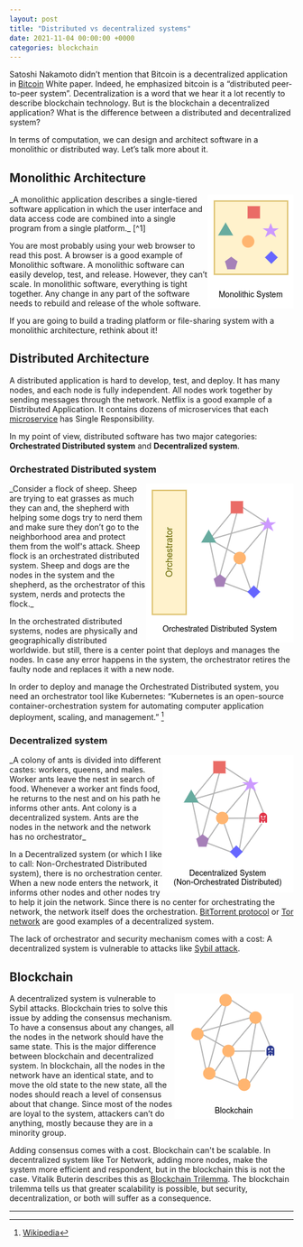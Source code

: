```yaml
---
layout: post
title: "Distributed vs decentralized systems"
date: 2021-11-04 00:00:00 +0000
categories: blockchain
---
```


Satoshi Nakamoto didn’t mention that Bitcoin is a decentralized application in [Bitcoin](https://bitcoin.org/bitcoin.pdf) White paper. Indeed, he emphasized bitcoin is a “distributed peer-to-peer system”. Decentralization is a word that we hear it a lot recently to describe blockchain technology. But is the blockchain a decentralized application? What is the difference between a distributed and decentralized system?

In terms of computation, we can design and architect software in a monolithic or distributed way. Let’s talk more about it.

## Monolithic Architecture

<img style="float: right;" src="../assets/images/distributed_vs_decentralized-monolithic.png">
_A monolithic application describes a single-tiered software application in which the user interface and data access code are combined into a single program from a single platform._ [^1]

You are most probably using your web browser to read this post. A browser is a good example of Monolithic software. A monolithic software can easily develop, test, and release. However, they can’t scale. In monolithic software, everything is tight together. Any change in any part of the software needs to rebuild and release of the whole software.

If you are going to build a trading platform or file-sharing system with a monolithic architecture, rethink about it!

## Distributed Architecture

A distributed application is hard to develop, test, and deploy. It has many nodes, and each node is fully independent. All nodes work together by sending messages through the network. Netflix is a good example of a Distributed Application. It contains dozens of microservices that each [microservice](https://microservices.io/) has Single Responsibility.

In my point of view, distributed software has two major categories: __Orchestrated Distributed system__ and __Decentralized system__.

### Orchestrated Distributed system

<img style="float: right;" src="../assets/images/distributed_vs_decentralized-orchestrated.png">
_Consider a flock of sheep. Sheep are trying to eat grasses as much they can and, the shepherd with helping some dogs try to nerd them and make sure they don’t go to the neighborhood area and protect them from the wolf's attack. Sheep flock is an orchestrated distributed system. Sheep and dogs are the nodes in the system and the shepherd, as the orchestrator of this system, nerds and protects the flock._

In the orchestrated distributed systems, nodes are physically and geographically distributed worldwide. but still, there is a center point that deploys and manages the nodes. In case any error happens in the system, the orchestrator retires the faulty node and replaces it with a new node.

In order to deploy and manage the Orchestrated Distributed system, you need an orchestrator tool like Kubernetes: “Kubernetes is an open-source container-orchestration system for automating computer application deployment, scaling, and management.” [^2]

### Decentralized system

<img style="float: right;" src="../assets/images/distributed_vs_decentralized-decentralized.png">
_A colony of ants is divided into different castes: workers, queens, and males. Worker ants leave the nest in search of food. Whenever a worker ant finds food, he returns to the nest and on his path he informs other ants. Ant colony is a decentralized system. Ants are the nodes in the network and the network has no orchestrator_

In a Decentralized system (or which I like to call: Non-Orchestrated Distributed system), there is no orchestration center. When a new node enters the network, it informs other nodes and other nodes try to help it join the network. Since there is no center for orchestrating the network, the network itself does the orchestration. [BitTorrent protocol](https://en.wikipedia.org/wiki/BitTorrent) or [Tor network](https://en.wikipedia.org/wiki/Tor_(network)) are good examples of a decentralized system.

The lack of orchestrator and security mechanism comes with a cost: A decentralized system is vulnerable to attacks like [Sybil attack](https://en.wikipedia.org/wiki/Sybil_attack).

## Blockchain

<img style="float: right;" src="../assets/images/distributed_vs_decentralized-blockchain.png">
A decentralized system is vulnerable to Sybil attacks. Blockchain tries to solve this issue by adding the consensus mechanism. To have a consensus about any changes, all the nodes in the network should have the same state. This is the major difference between blockchain and decentralized system. In blockchain, all the nodes in the network have an identical state, and to move the old state to the new state, all the nodes should reach a level of consensus about that change. Since most of the nodes are loyal to the system, attackers can’t do anything, mostly because they are in a minority group.

Adding consensus comes with a cost. Blockchain can't be scalable. In decentralized system like Tor Network, adding more nodes, make the system more efficient and respondent, but in the blockchain this is not the case. Vitalik Buterin describes this as [Blockchain Trilemma](https://vitalik.ca/general/2021/04/07/sharding.html). The blockchain trilemma tells us that greater scalability is possible, but security, decentralization, or both will suffer as a consequence.



---
[^1]: [Wikipedia](https://en.wikipedia.org/wiki/Monolithic_application)
[^2]: [Wikipedia](https://en.wikipedia.org/wiki/Kubernetes)


